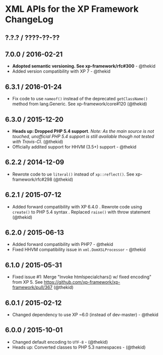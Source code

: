 XML APIs for the XP Framework ChangeLog
========================================================================

## ?.?.? / ????-??-??

## 7.0.0 / 2016-02-21

* **Adopted semantic versioning. See xp-framework/rfc#300** - @thekid 
* Added version compatibility with XP 7 - @thekid

## 6.3.1 / 2016-01-24

* Fix code to use `nameof()` instead of the deprecated `getClassName()`
  method from lang.Generic. See xp-framework/core#120
  (@thekid)

## 6.3.0 / 2015-12-20

* **Heads up: Dropped PHP 5.4 support**. *Note: As the main source is not
  touched, unofficial PHP 5.4 support is still available though not tested
  with Travis-CI*.
  (@thekid)
* Officially addited support for HHVM (3.5+) support - @thekid

## 6.2.2 / 2014-12-09

* Rewrote code to ue `literal()` instead of `xp::reflect()`. See
  xp-framework/rfc#298
  (@thekid)

## 6.2.1 / 2015-07-12

* Added forward compatibility with XP 6.4.0
  . Rewrote code using `create()` to PHP 5.4 syntax
  . Replaced `raise()` with throw statement
  (@thekid)

## 6.2.0 / 2015-06-13

* Added forward compatibility with PHP7 - @thekid
* Fixed HHVM compatibility issue in `xml.DomXSLProcessor` - @thekid

## 6.1.0 / 2015-05-31

* Fixed issue #1: Merge "Invoke htmlspecialchars() w/ fixed encoding" from
  XP 5. See https://github.com/xp-framework/xp-framework/pull/367
  (@thekid)

## 6.0.1 / 2015-02-12

* Changed dependency to use XP ~6.0 (instead of dev-master) - @thekid

## 6.0.0 / 2015-10-01

* Changed default encoding to `UTF-8` - (@thekid)
* Heads up: Converted classes to PHP 5.3 namespaces - (@thekid)

